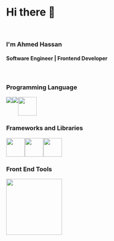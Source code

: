 <h1>Hi there 👋</h1>
<br/>
<h3>I'm Ahmed Hassan</h3>
<h4>Software Engineer | Frontend Developer</h4>
<br/>
<div>
  <h3>Programming Language</h3>
<div style="display:flex">
  <img src="https://camo.githubusercontent.com/77a94341662845d3740986b84d8219c0fd4a0a9e4af8e5411c24cec0faee2129/68747470733a2f2f696d672e736869656c64732e696f2f62616467652f4a6176615363726970742d3332333333303f7374796c653d666f722d7468652d6261646765266c6f676f3d6a617661736372697074266c6f676f436f6c6f723d463744463145"/>
<img src="https://camo.githubusercontent.com/285ab4821a49901296f0a200dd024547f2a12657673caf8e1b5524041cb1dd0e/68747470733a2f2f696d672e736869656c64732e696f2f62616467652f547970655363726970742d3331373843363f7374796c653d666f722d7468652d6261646765266c6f676f3d74797065736372697074266c6f676f436f6c6f723d7768697465"/>

<img style="width:50px" src="https://res.cloudinary.com/practicaldev/image/fetch/s--2XdEnCAM--/c_imagga_scale,f_auto,fl_progressive,h_900,q_auto,w_1600/https://raw.githubusercontent.com/sandeepkumar17/td-dev.to/di-collection-posts/assets/blog-cover/c-sharp.png"/>
</div>

</div>

<div>
  <h3>Frameworks and Libraries</h3>
<div style="display:flex">
  <img style="width:50px" src="https://miro.medium.com/v2/resize:fit:1200/1*y6C4nSvy2Woe0m7bWEn4BA.png"/>
  <img style="width:50px" src="https://upload.wikimedia.org/wikipedia/commons/thumb/c/cf/Angular_full_color_logo.svg/512px-Angular_full_color_logo.svg.png"/>
  <img style="width:50px" src="https://www.rapidbrains.com/assets/img/services/rapidbrains-ASP.NET.webp"/>

</div>
<div>
  <h3>Front End Tools</h3>
<div style="display:flex">
  <img style="width:150px" src="https://www.p92.hu/binaries/content/gallery/p92website/technologies/htmlcssjs-details.png"/>
  

</div>

